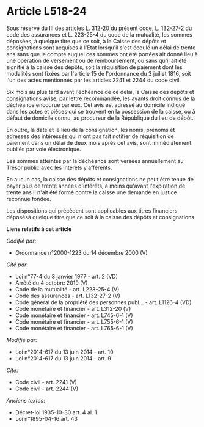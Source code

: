 # Article L518-24

Sous réserve du III des articles L. 312-20 du présent code, L. 132-27-2 du code des assurances et L. 223-25-4 du code de la
mutualité, les sommes déposées, à quelque titre que ce soit, à la Caisse des dépôts et consignations sont acquises à l'Etat
lorsqu'il s'est écoulé un délai de trente ans sans que le compte auquel ces sommes ont été portées ait donné lieu à une
opération de versement ou de remboursement, ou sans qu'il ait été signifié à la caisse des dépôts, soit la réquisition de
paiement dont les modalités sont fixées par l'article 15 de l'ordonnance du 3 juillet 1816, soit l'un des actes mentionnés
par les articles 2241 et 2244 du code civil. 

Six mois au plus tard avant l'échéance de ce délai, la Caisse des dépôts et consignations avise, par lettre recommandée, les
ayants droit connus de la déchéance encourue par eux. Cet avis est adressé au domicile indiqué dans les actes et pièces qui
se trouvent en la possession de la caisse, ou à défaut de domicile connu, au procureur de la République du lieu de dépôt. 

En outre, la date et le lieu de la consignation, les noms, prénoms et adresses des intéressés qui n'ont pas fait notifier de
réquisition de paiement dans un délai de deux mois après cet avis, sont immédiatement publiés par voie électronique. 

Les sommes atteintes par la déchéance sont versées annuellement au Trésor public avec les intérêts y afférents. 

En aucun cas, la caisse des dépôts et consignations ne peut être tenue de payer plus de trente années d'intérêts, à moins
qu'avant l'expiration de trente ans il n'ait été formé contre la caisse une demande en justice reconnue fondée. 

Les dispositions qui précèdent sont applicables aux titres financiers déposésà quelque titre que ce soit à la caisse des
dépôts et consignations.

**Liens relatifs à cet article**

_Codifié par_:

  - Ordonnance n°2000-1223 du 14 décembre 2000 (V)

_Cité par_:

  - Loi n°77-4 du 3 janvier 1977 - art. 2 (VD)
  - Arrêté du 4 octobre 2019 (V)
  - Code de la mutualité - art. L223-25-4 (V)
  - Code des assurances - art. L132-27-2 (V)
  - Code général de la propriété des personnes publ... - art. L1126-4 (VD)
  - Code monétaire et financier - art. L312-20 (V)
  - Code monétaire et financier - art. L745-6-1 (V)
  - Code monétaire et financier - art. L755-6-1 (V)
  - Code monétaire et financier - art. L765-6-1 (V)

_Modifié par_:

  - Loi n°2014-617 du 13 juin 2014 - art. 10
  - Loi n°2014-617 du 13 juin 2014 - art. 9

_Cite_:

  - Code civil - art. 2241 (V)
  - Code civil - art. 2244 (V)

_Anciens textes_:

  - Décret-loi 1935-10-30 art. 4 al. 1
  - Loi n°1895-04-16 art. 43
